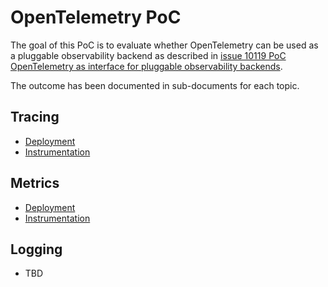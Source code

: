 # OpenTelemetry PoC

The goal of this PoC is to evaluate whether OpenTelemetry can be used as a pluggable observability backend as described in [issue 10119 PoC OpenTelemetry as interface for pluggable observability backends](https://github.com/kyma-project/kyma/issues/10119).

The outcome has been documented in sub-documents for each topic.

## Tracing
* [Deployment](deployment-tracing.md)
* [Instrumentation](instrumentation-tracing.md)

## Metrics
* [Deployment](deployment-metrics.md)
* [Instrumentation](instrumentation-metrics.md)

## Logging
* TBD
